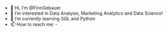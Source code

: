 - 👋 Hi, I’m @FinnGebauer
- 👀 I’m interested in Data Analysis, Marketing Analytics and Data Science!
- 🌱 I’m currently learning SQL and Python
- 📫 How to reach me: -

<!---
FinnGebauer/FinnGebauer is a ✨ special ✨ repository because its `README.md` (this file) appears on your GitHub profile.
You can click the Preview link to take a look at your changes.
--->
